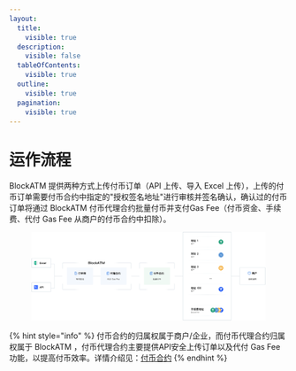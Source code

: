 ```yaml
---
layout:
  title:
    visible: true
  description:
    visible: false
  tableOfContents:
    visible: true
  outline:
    visible: true
  pagination:
    visible: true
---
```


# 运作流程

BlockATM 提供两种方式上传付币订单（API 上传、导入 Excel 上传），上传的付币订单需要付币合约中指定的"授权签名地址"进行审核并签名确认，确认过的付币订单将通过 BlockATM 付币代理合约批量付币并支付Gas Fee（付币资金、手续费、代付 Gas Fee 从商户的付币合约中扣除）。

<figure><img src="../.gitbook/assets/付币运作原理.svg" alt=""><figcaption></figcaption></figure>

{% hint style="info" %}
付币合约的归属权属于商户/企业，而付币代理合约归属权属于 BlockATM ，付币代理合约主要提供API安全上传订单以及代付 Gas Fee 功能，以提高付币效率。详情介绍见：[付币合约](fu-bi-zhi-neng-he-yue.md)
{% endhint %}

